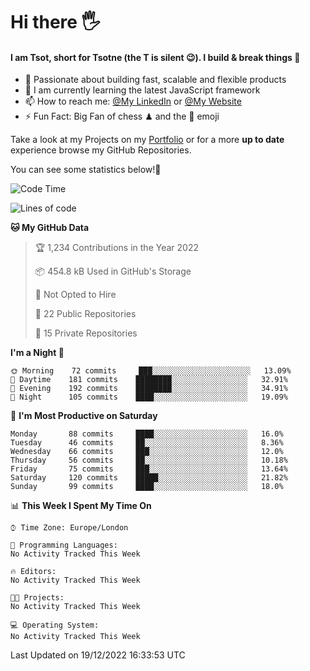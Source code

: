 # Hi there :raised_hand_with_fingers_splayed:
#### I am Tsot, short for Tsotne (the T is silent :wink:). I build & break things :space_invader:
- :telescope: Passionate about building fast, scalable and flexible products
- :seedling: I am currently learning the latest JavaScript framework 
- :mailbox: How to reach me: [@My LinkedIn](https://www.linkedin.com/in/tsotne-gvadzabia/) or [@My Website](https://tsotne.co.uk/contact)
- :zap: Fun Fact: Big Fan of chess ♟ and the 👾 emoji

Take a look at my Projects on my [Portfolio](https://tsotne.co.uk/) or for a more **up to date** experience browse my GitHub Repositories.

You can see some statistics below!:space_invader:
<!--START_SECTION:waka-->
![Code Time](http://img.shields.io/badge/Code%20Time-761%20hrs%202%20mins-blue)

![Lines of code](https://img.shields.io/badge/From%20Hello%20World%20I%27ve%20Written-650%20Thousand%20lines%20of%20code-blue)

**🐱 My GitHub Data** 

> 🏆 1,234 Contributions in the Year 2022
 > 
> 📦 454.8 kB Used in GitHub's Storage 
 > 
> 🚫 Not Opted to Hire
 > 
> 📜 22 Public Repositories 
 > 
> 🔑 15 Private Repositories  
 > 
**I'm a Night 🦉** 

```text
🌞 Morning    72 commits     ███░░░░░░░░░░░░░░░░░░░░░░   13.09% 
🌆 Daytime    181 commits    ████████░░░░░░░░░░░░░░░░░   32.91% 
🌃 Evening    192 commits    ████████░░░░░░░░░░░░░░░░░   34.91% 
🌙 Night      105 commits    ████░░░░░░░░░░░░░░░░░░░░░   19.09%

```
📅 **I'm Most Productive on Saturday** 

```text
Monday       88 commits     ████░░░░░░░░░░░░░░░░░░░░░   16.0% 
Tuesday      46 commits     ██░░░░░░░░░░░░░░░░░░░░░░░   8.36% 
Wednesday    66 commits     ███░░░░░░░░░░░░░░░░░░░░░░   12.0% 
Thursday     56 commits     ██░░░░░░░░░░░░░░░░░░░░░░░   10.18% 
Friday       75 commits     ███░░░░░░░░░░░░░░░░░░░░░░   13.64% 
Saturday     120 commits    █████░░░░░░░░░░░░░░░░░░░░   21.82% 
Sunday       99 commits     ████░░░░░░░░░░░░░░░░░░░░░   18.0%

```


📊 **This Week I Spent My Time On** 

```text
⌚︎ Time Zone: Europe/London

💬 Programming Languages: 
No Activity Tracked This Week

🔥 Editors: 
No Activity Tracked This Week

🐱‍💻 Projects: 
No Activity Tracked This Week

💻 Operating System: 
No Activity Tracked This Week

```


 Last Updated on 19/12/2022 16:33:53 UTC
<!--END_SECTION:waka-->
